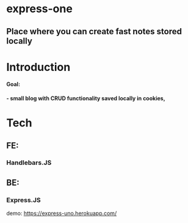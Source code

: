 # express-one

## Place where you can create fast notes stored locally

# Introduction
#### Goal:
#### - small blog with CRUD functionality saved locally in cookies,

# Tech
## FE:
### Handlebars.JS
## BE: 
### Express.JS

demo: https://express-uno.herokuapp.com/
